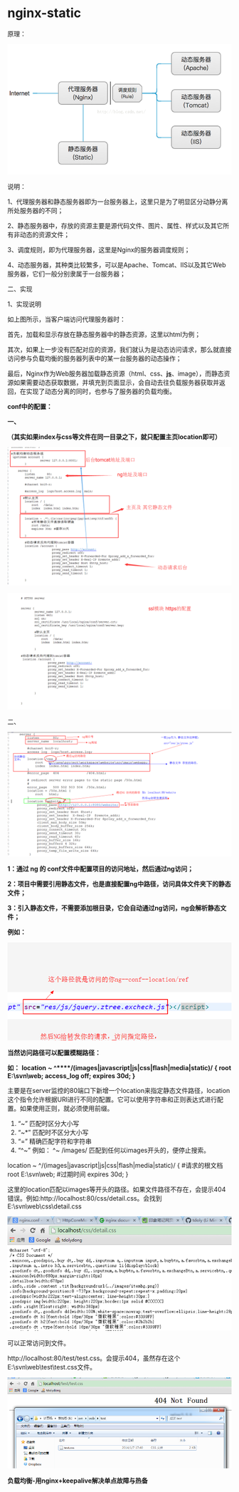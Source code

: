 # nginx-static

原理：

![img](nginx-static.assets/image1.png)

 

说明：

1、代理服务器和静态服务器即为一台服务器上，这里只是为了明显区分动静分离所处服务器的不同；

2、静态服务器中，存放的资源主要是源代码文件、图片、属性、样式以及其它所有非动态的资源文件；

3、调度规则，即为代理服务器，这里是Nginx的服务器调度规则；

4、动态服务器，其种类比较繁多，可以是Apache、Tomcat、IIS以及其它Web服务器，它们一般分别隶属于一台服务器；

 

二、实现

1、实现说明

如上图所示，当客户端访问代理服务器时：

首先，加载和显示存放在静态服务器中的静态资源，这里以html为例；

其次，如果上一步没有匹配对应的资源，我们就认为是动态访问请求，那么就直接访问参与负载均衡的服务器列表中的某一台服务器的动态操作；

最后，Nginx作为Web服务器加载静态资源（html、css、[**js**](http://lib.csdn.net/base/javascript)、image），而静态资源如果需要动态获取数据，并填充到页面显示，会自动去往负载服务器获取并返回，在实现了动态分离的同时，也参与了服务器的负载均衡。

**conf中的配置：**

**一、**

**（其实如果index与css等文件在同一目录之下，就只配置主页location即可）**

![img](nginx-static.assets/image2.png)

![img](nginx-static.assets/image3.png)

二、

![img](nginx-static.assets/image4.png)

**1：通过 ng 的 conf文件中配置项目的访问地址，然后通过ng访问；**

**2：项目中需要引用静态文件，也是直接配置ng中路径，访问具体文件夹下的静态文件；**

**3：引入静态文件，不需要添加根目录，它会自动通过ng访问，ng会解析静态文件；**

**例如：**

![img](nginx-static.assets/image5.png)

**当然访问路径可以配置模糊路径：**

 **如：**        **location** **~ ^****/(images|javascript|js|css|flash|media|static)/**  **{          root        E:\svn\web;          access_log  off;          expires     30d;        }**

主要是在server监控的80端口下新增一个location来指定静态文件路径，location 这个指令允许根据URI进行不同的配置。它可以使用字符串和正则表达式进行配置。如果使用正则，就必须使用前缀。

1. “~” 匹配时区分大小写
2. “~*” 匹配时不区分大小写
3. “=” 精确匹配字符和字符串
4. “^~” 例如： ^~ /images/ 匹配到任何以images开头的，便停止搜索。

location ~ ^/(images|javascript|js|css|flash|media|static)/ { #请求的根文档 root E:\svn\web; #过期时间 expires 30d; }

这里的location匹配以images等开头的路径。如果文件路径不存在，会提示404错误。例如:http://localhost:80/css/detail.css。会找到E:\svn\web\css\detail.css

![img](nginx-static.assets/image6.png)

可以正常访问到文件。

http://localhost:80/test/test.css。会提示404，虽然存在这个E:\svn\web\test\test.css文件。

![img](nginx-static.assets/image7.png)

**负载均衡-用nginx+keepalive解决单点故障与热备**